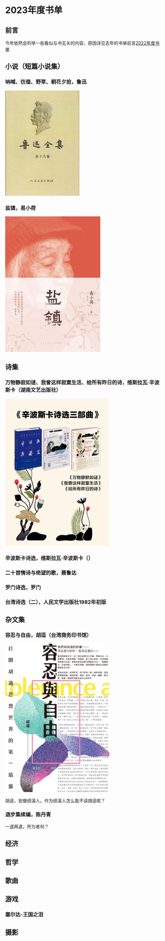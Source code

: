 # 2023年度书单

## 前言

今年依然会列举一些看似与书无关的内容，原因详见去年的书单前言[2022年度书单](https://mp.weixin.qq.com/s?__biz=MzU3NDgyNzYwNg==&mid=2247484643&idx=1&sn=59e21b48bb02eed65cf3cc82329d29ac&chksm=fd2d39daca5ab0cc92f27f9b59185b862a140cdd5e7fa9ded7a9b3859db5b863775998a5a413&token=1936453047&lang=zh_CN#rd)

## 小说（短篇小说集）

### 呐喊、彷徨、野草、朝花夕拾，鲁迅

<img src="./../assets/image-20230712222409208.png" alt="image-20230712222409208" style="zoom: 33%;" />

### 盐镇，易小荷

![盐镇](./../assets/image-20230712222224084.png)

## 诗集

### 万物静寂如谜、我曾这样寂寞生活、给所有昨日的诗，维斯拉瓦·辛波斯卡（湖南文艺出版社）

<img src="./../assets/image-20230712222307780.png" alt="image-20230712222307780" style="zoom: 80%;" />

### 辛波斯卡诗选，维斯拉瓦·辛波斯卡（）

### 二十首情诗与绝望的歌，聂鲁达

### 罗门诗选，罗门

### 台湾诗选（二），人民文学出版社1982年初版

## 杂文集

### 容忍与自由，胡适（台湾商务印书馆）

<img src="./../assets/image-20230712222340105.png" alt="image-20230712222340105" style="zoom:80%;" />

胡适，安徽绩溪人。作为绩溪人怎么能不读胡适呢？

### 退步集续编，陈丹青

一退再退，所为者何？

## 经济

## 哲学

## 歌曲

## 游戏

### 塞尔达-王国之泪

## 摄影
